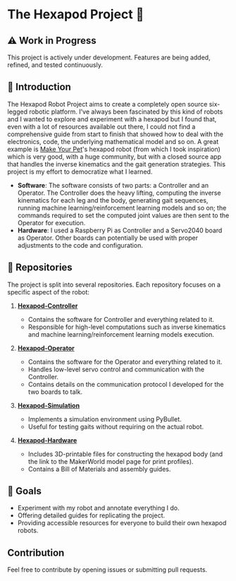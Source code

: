 # The Hexapod Project 🤖

## ⚠️ Work in Progress

This project is actively under development. Features are being added, refined, and tested continuously.

## 🦾 Introduction

The Hexapod Robot Project aims to create a completely open source six-legged robotic platform. I've always been fascinated by this kind of robots and I wanted to explore and experiment with a hexapod but I found that, even with a lot of resources available out there, I could not find a comprehensive guide from start to finish that showed how to deal with the electronics, code, the underlying mathematical model and so on. A great example is [Make Your Pet](https://www.makeyourpet.com/)'s hexapod robot (from which I took inspiration) which is very good, with a huge community, but with a closed source app that handles the inverse kinematics and the gait generation strategies. This project is my effort to democratize what I learned.

- **Software**: The software consists of two parts: a Controller and an Operator. The Controller does the heavy lifting, computing the inverse kinematics for each leg and the body, generating gait sequences, running machine learning/reinforcement learning models and so on; the commands required to set the computed joint values are then sent to the Operator for execution. 
- **Hardware**: I used a Raspberry Pi as Controller and a Servo2040 board as Operator. Other boards can potentially be used with proper adjustments to the code and configuration.

## 🔧 Repositories

The project is split into several repositories. Each repository focuses on a specific aspect of the robot:

1. **[Hexapod-Controller](https://github.com/ggldnl/Hexapod-Controller)**
   - Contains the software for Controller and everything related to it.
   - Responsible for high-level computations such as inverse kinematics and machine learning/reinforcement learning models execution.

2. **[Hexapod-Operator](https://github.com/ggldnl/Hexapod-Operator)**
   - Contains the software for the Operator and everything related to it.
   - Handles low-level servo control and communication with the Controller.
   - Contains details on the communication protocol I developed for the two boards to talk.

3. **[Hexapod-Simulation](https://github.com/ggldnl/Hexapod-Simulation)**
   - Implements a simulation environment using PyBullet.
   - Useful for testing gaits without requiring on the actual robot.

4. **[Hexapod-Hardware](https://github.com/ggldnl/Hexapod-Hardware)**
   - Includes 3D-printable files for constructing the hexapod body (and the link to the MakerWorld model page for print profiles).
   - Contains a Bill of Materials and assembly guides.

## 🎯 Goals

- Experiment with my robot and annotate everything I do.
- Offering detailed guides for replicating the project.
- Providing accessible resources for everyone to build their own hexapod robots.

## Contribution

Feel free to contribute by opening issues or submitting pull requests. 
